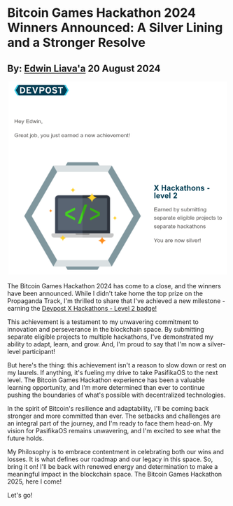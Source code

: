 # Bitcoin Games Hackathon 2024 Winners Announced: A Silver Lining and a Stronger Resolve
## By: [Edwin Liava'a](https://github.com/EdwinLiavaa) 20 August 2024

<p align="center">
 <img width="500" src="https://github.com/EdwinLiavaa/liavaa.space/blob/main/blog/20240820/pic.png">
</p>

The Bitcoin Games Hackathon 2024 has come to a close, and the winners have been announced. While I didn't take home the top prize on the Propaganda Track, I'm thrilled to share that I've achieved a new milestone - earning the [Devpost X Hackathons - Level 2 badge!](https://devpost.com/etuini-liavaa/achievements)

This achievement is a testament to my unwavering commitment to innovation and perseverance in the blockchain space. By submitting separate eligible projects to multiple hackathons, I've demonstrated my ability to adapt, learn, and grow. And, I'm proud to say that I'm now a silver-level participant!

But here's the thing: this achievement isn't a reason to slow down or rest on my laurels. If anything, it's fueling my drive to take PasifikaOS to the next level. The Bitcoin Games Hackathon experience has been a valuable learning opportunity, and I'm more determined than ever to continue pushing the boundaries of what's possible with decentralized technologies.

In the spirit of Bitcoin's resilience and adaptability, I'll be coming back stronger and more committed than ever. The setbacks and challenges are an integral part of the journey, and I'm ready to face them head-on. My vision for PasifikaOS remains unwavering, and I'm excited to see what the future holds.

My Philosophy is to embrace contentment in celebrating both our wins and losses. It is what defines our roadmap and our legacy in this space. So, bring it on! I'll be back with renewed energy and determination to make a meaningful impact in the blockchain space. The Bitcoin Games Hackathon 2025, here I come!

Let's go!